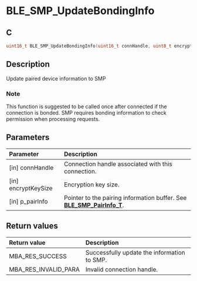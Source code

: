 # BLE_SMP_UpdateBondingInfo

## C

```c
uint16_t BLE_SMP_UpdateBondingInfo(uint16_t connHandle, uint8_t encryptKeySize, BLE_SMP_PairInfo_T *p_pairInfo);
```

## Description

Update paired device information to SMP

### Note

This function is suggested to be called once after connected if the connection is bonded.
SMP requires bonding information to check permission when processing requests. 


## Parameters

|Parameter|Description|
|:---|:---|
|\[in\] connHandle|Connection handle associated with this connection.|
|\[in\] encryptKeySize|Encryption key size.|
|\[in\] p_pairInfo|Pointer to the pairing information buffer. See **[BLE_SMP_PairInfo_T](GUID-31EFA20E-AA7F-4246-AC76-D05BABEDE63D.md)**.|

## Return values

|Return value|Description|
|:---|:---|
MBA_RES_SUCCESS|Successfully update the information to SMP.|
MBA_RES_INVALID_PARA|Invalid connection handle.|

